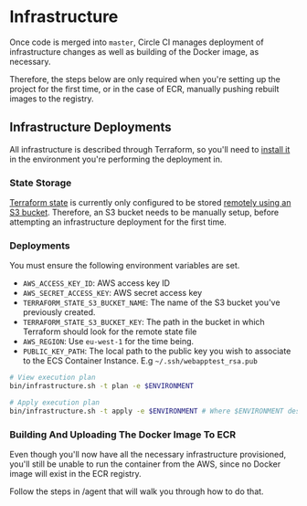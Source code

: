 # Infrastructure

Once code is merged into `master`, Circle CI manages deployment of infrastructure changes as well as building of the Docker image, as necessary.

Therefore, the steps below are only required when you're setting up the project for the first time, or in the case of ECR, manually pushing rebuilt images to the registry.

## Infrastructure Deployments

All infrastructure is described through Terraform, so you'll need to [install it](https://www.terraform.io/intro/getting-started/install.html) in the environment you're performing the deployment in.

### State Storage

[Terraform state](https://www.terraform.io/docs/state/) is currently only configured to be stored [remotely using an S3 bucket](https://www.terraform.io/docs/state/remote/s3.html). Therefore, an S3 bucket needs to be manually setup, before attempting an infrastructure deployment for the first time.

### Deployments
You must ensure the following environment variables are set.

* `AWS_ACCESS_KEY_ID`: AWS access key ID
* `AWS_SECRET_ACCESS_KEY`: AWS secret access key
* `TERRAFORM_STATE_S3_BUCKET_NAME`: The name of the S3 bucket you've previously created.
* `TERRAFORM_STATE_S3_BUCKET_KEY`: The path in the bucket in which Terraform should look for the remote state file
* `AWS_REGION`: Use `eu-west-1` for the time being.
* `PUBLIC_KEY_PATH`: The local path to the public key you wish to associate to the ECS Container Instance. E.g `~/.ssh/webapptest_rsa.pub`

```bash
# View execution plan
bin/infrastructure.sh -t plan -e $ENVIRONMENT

# Apply execution plan
bin/infrastructure.sh -t apply -e $ENVIRONMENT # Where $ENVIRONMENT describes the context of the deployment. For example `development`, `production`, etc.
```

### Building And Uploading The Docker Image To ECR

Even though you'll now have all the necessary infrastructure provisioned, you'll still be unable to run the container from the AWS, since no Docker image will exist in the ECR registry.

Follow the steps in /agent that will walk you through how to do that.
